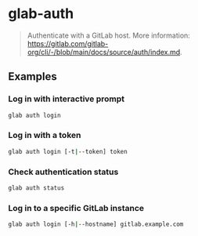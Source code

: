 # glab-auth

> Authenticate with a GitLab host. More information: <https://gitlab.com/gitlab-org/cli/-/blob/main/docs/source/auth/index.md>.

## Examples

### Log in with interactive prompt

```bash
glab auth login
```

### Log in with a token

```bash
glab auth login [-t|--token] token
```

### Check authentication status

```bash
glab auth status
```

### Log in to a specific GitLab instance

```bash
glab auth login [-h|--hostname] gitlab.example.com
```
